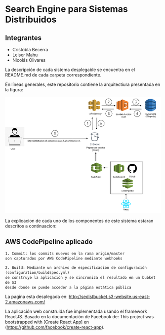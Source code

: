 # Search Engine para Sistemas Distribuidos

## Integrantes

* Cristobla Becerra
* Leiser Mahu
* Nicolás Olivares

La descripción de cada sistema desplegable se encuentra en el README.md de cada carpeta correspondiente.

En líneas generales, este repositorio contiene la arquitectiura presentada en la figura:

![Alt text](distributedQuery.png)

La explicacion de cada uno de los componentes de este sistema estaran descritos a continuacion:

## AWS CodePipeline aplicado
```
1. Commit: los commits nuevos en la rama origin/master 
son capturados por AWS CodePipeline mediante webhooks
```
```
2. Build: Mediante un archivo de especificación de configuración (configuration/buildspec.yml) 
se construye la aplicación y se sincroniza el resultado en un bubket de S3 
desde donde se puede acceder a la página estática pública
```
La pagina esta desplegada en: http://sedistbucket.s3-website.us-east-2.amazonaws.com/

La aplicación web construida fue implementada usando el framework ReactJS. 
Basado en la documentación de Facebook de: This project was bootstrapped with [Create React App] en (https://github.com/facebook/create-react-app).

